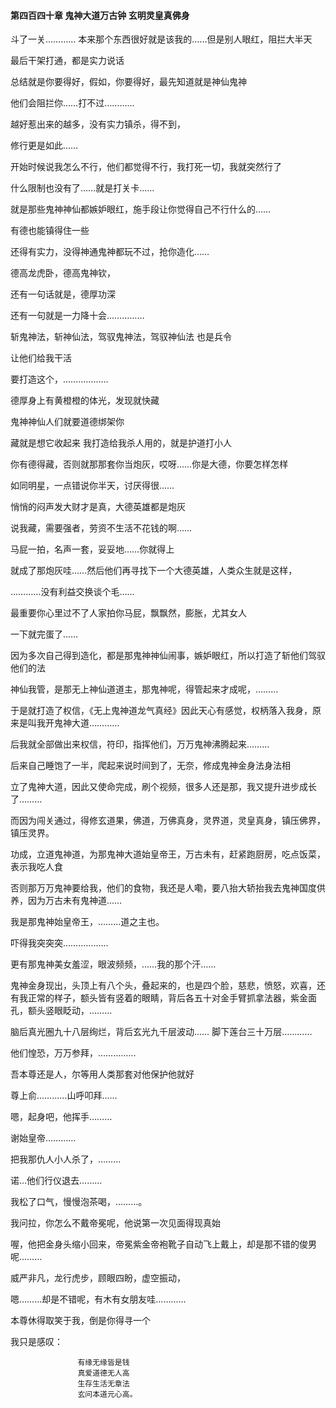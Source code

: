 #### 第四百四十章 鬼神大道万古钟 玄明灵皇真佛身

斗了一关…………
本来那个东西很好就是该我的……但是别人眼红，阻拦大半天

最后干架打通，都是实力说话

总结就是你要得好，假如，你要得好，最先知道就是神仙鬼神

他们会阻拦你……打不过…………

越好惹出来的越多，没有实力镇杀，得不到，

修行更是如此……

开始时候说我怎么不行，他们都觉得不行，我打死一切，我就突然行了

什么限制也没有了……就是打关卡……

就是那些鬼神神仙都嫉妒眼红，施手段让你觉得自己不行什么的……

有德也能镇得住一些

还得有实力，没得神通鬼神都玩不过，抢你造化……

德高龙虎卧，德高鬼神钦，

还有一句话就是，德厚功深

还有一句就是一力降十会……………

斩鬼神法，斩神仙法，驾驭鬼神法，驾驭神仙法
也是兵令

让他们给我干活

要打造这个，………………

德厚身上有黄橙橙的体光，发现就快藏

鬼神神仙人们就要道德绑架你

藏就是想它收起来
我打造给我杀人用的，就是护道打小人

你有德得藏，否则就那那套你当炮灰，哎呀……你是大德，你要怎样怎样

如同明星，一点错说你半天，讨厌得很……

悄悄的闷声发大财才是真，大德英雄都是炮灰

说我藏，需要强者，劳资不生活不花钱的啊……

马屁一拍，名声一套，妥妥地……你就得上

就成了那炮灰哇……然后他们再寻找下一个大德英雄，人类众生就是这样，

…………没有利益交换谈个毛……

最重要你心里过不了人家拍你马屁，飘飘然，膨胀，尤其女人

一下就完蛋了……

因为多次自己得到造化，都是那鬼神神仙闹事，嫉妒眼红，所以打造了斩他们驾驭他们的法

神仙我管，是那无上神仙道道主，那鬼神呢，得管起来才成呢，………

于是就打造了权信，《无上鬼神道龙气真经》因此天心有感觉，权柄落入我身，原来是叫我开鬼神大道…………

后我就全部做出来权信，符印，指挥他们，万万鬼神沸腾起来………

后来自己睡饱了一半，爬起来说时间到了，无奈，修成鬼神金身法身法相

立了鬼神大道，因此又使命完成，刷个视频，很多人还是那，我又提升进步成长了………

而因为闯关通过，得修玄道果，佛道，万佛真身，灵界道，灵皇真身，镇压佛界，镇压灵界。

功成，立道鬼神道，为那鬼神大道始皇帝王，万古未有，赶紧跑厨房，吃点饭菜，表示我吃人食

否则那万万鬼神要给我，他们的食物，我还是人嘞，要八抬大轿抬我去鬼神国度供养，因为万古未有鬼神道……

我是那鬼神始皇帝王，………道之主也。

吓得我突突突………………

更有那鬼神美女羞涩，眼波频频，……我的那个汗……

鬼神金身现出，头顶上有八个头，叠起来的，也是四个脸，慈悲，愤怒，欢喜，还有我正常的样子，额头皆有竖着的眼睛，背后各五十对金手臂抓拿法器，紫金面孔，额头竖眼眨动，………

脑后真光圈九十八层绚烂，背后玄光九千层波动……
脚下莲台三十万层…………

他们惶恐，万万参拜，……………

吾本尊还是人，尔等用人类那套对他保护他就好

尊上俞…………山呼叩拜……

嗯，起身吧，他挥手………

谢始皇帝…………

把我那仇人小人杀了，………

诺…他们行仪退去………

我松了口气，慢慢泡茶喝，………。

我问拉，你怎么不戴帝冕呢，他说第一次见面得现真始

喔，他把金身头缩小回来，帝冕紫金帝袍靴子自动飞上戴上，却是那不错的俊男呢………

威严非凡，龙行虎步，顾眼四盼，虚空振动，

嗯………却是不错呢，有木有女朋友哇…………

本尊休得取笑于我，倒是你得寻一个

我只是感叹：

                   有缘无缘皆是钱
                   真爱道德无人高
                   生存生活无章法
                   玄问本道元心高。

